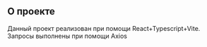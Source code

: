 <h2>О проекте</h2>
Данный проект реализован при помощи React+Typescript+Vite.
</br>Запросы выполнены при помощи Axios
